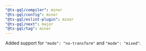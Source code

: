 ```yaml
---
"@ts-gql/compiler": minor
"@ts-gql/config": minor
"@ts-gql/eslint-plugin": minor
"@ts-gql/next": major
"@ts-gql/tag": minor
---
```


Added support for `"mode": "no-transform"` and `"mode": "mixed"`.
